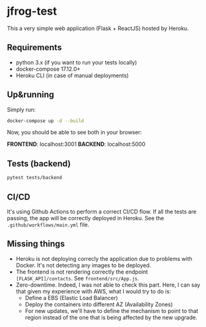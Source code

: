 # jfrog-test

This a very simple web application (Flask + ReactJS) hosted by Heroku.

## Requirements

* python 3.x (if you want to run your tests locally)
* docker-compose 17.12.0+
* Heroku CLI (in case of manual deployments)

## Up&running

Simply run:

```bash
docker-compose up -d --build
```

Now, you should be able to see both in your browser:

**FRONTEND**: localhost:3001
**BACKEND**: localhost:5000

## Tests (backend)

```bash
pytest tests/backend
```

## CI/CD

It's using Github Actions to perform a correct CI/CD flow. If all the tests are passing, the app will be correctly deployed in Heroku.
See the `.github/workflows/main.yml` file.

## Missing things

* Heroku is not deploying correcly the application due to problems with Docker. It's not detecting any images to be deployed.
* The frontend is not rendering correctly the endpoint `[FLASK_API]/contacts`. See `frontend/src/App.js`.
* Zero-downtime. Indeed, I was not able to check this part. Here, I can say that given my experience with AWS, what I would try to do is:
    - Define a EBS (Elastic Load Balancer)
    - Deploy the containers into different AZ (Availability Zones)
    - For new updates, we'll have to define the mechanism to point to that region instead of the one that is being affected by the new upgrade.

